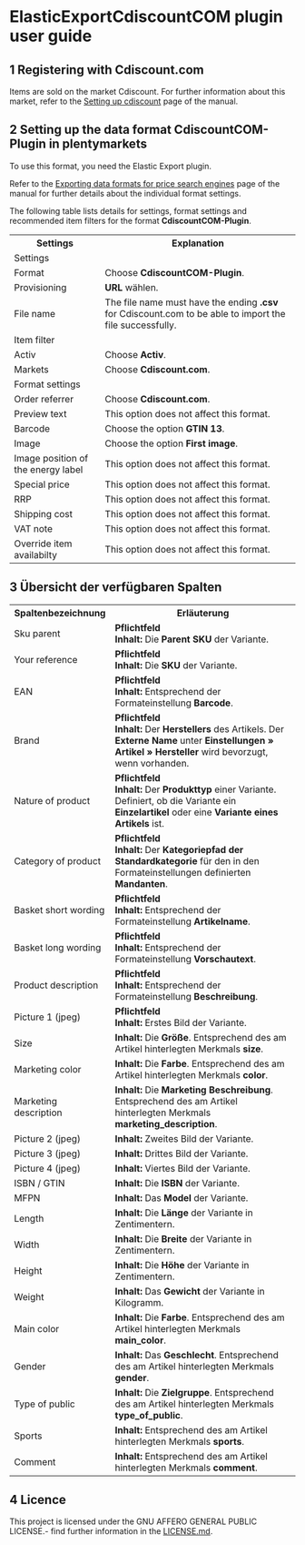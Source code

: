 # ElasticExportCdiscountCOM plugin user guide

<div class="container-toc"></div>

## 1 Registering with Cdiscount.com

Items are sold on the market Cdiscount. For further information about this market, refer to the [Setting up cdiscount](https://knowledge.plentymarkets.com/en/omni-channel/multi-channel/cdiscount) page of the manual.

## 2 Setting up the data format CdiscountCOM-Plugin in plentymarkets

To use this format, you need the Elastic Export plugin.

Refer to the [Exporting data formats for price search engines](https://knowledge.plentymarkets.com/en/basics/data-exchange/exporting-data#30) page of the manual for further details about the individual format settings.

The following table lists details for settings, format settings and recommended item filters for the format **CdiscountCOM-Plugin**.
<table>
    <tr>
        <th>
            Settings
        </th>
        <th>
            Explanation
        </th>
    </tr>
    <tr>
        <td class="th" colspan="2">
            Settings
        </td>
    </tr>
    <tr>
        <td>
            Format
        </td>
        <td>
            Choose <b>CdiscountCOM-Plugin</b>.
        </td>
    </tr>
    <tr>
        <td>
            Provisioning
        </td>
        <td>
            <b>URL</b> wählen.
        </td>
    </tr>
    <tr>
        <td>
            File name
        </td>
        <td>
            The file name must have the ending <b>.csv</b> for Cdiscount.com to be able to import the file successfully.
        </td>
    </tr>
    <tr>
        <td class="th" colspan="2">
            Item filter
        </td>
    </tr>
    <tr>
        <td>
            Activ
        </td>
        <td>
            Choose <b>Activ</b>.
        </td>
    </tr>
    <tr>
        <td>
            Markets
        </td>
        <td>
            Choose <b>Cdiscount.com</b>.
        </td>
    </tr>
    <tr>
        <td class="th" colspan="2">
            Format settings
        </td>
    </tr>
    <tr>
        <td>
            Order referrer
        </td>
        <td>
            Choose <b>Cdiscount.com</b>.
        </td>
    </tr>
    <tr>
        <td>
            Preview text
        </td>
        <td>
            This option does not affect this format.
        </td>
    </tr>
    <tr>
		<td>
			Barcode
		</td>
		<td>
			Choose the option <b>GTIN 13</b>.
		</td>
	</tr>
    <tr>
        <td>
            Image
        </td>
        <td>
            Choose the option <b>First image</b>.
        </td>
    </tr>
    <tr>
		<td>
			Image position of the energy label
		</td>
		<td>
			This option does not affect this format.
		</td>
	</tr>
    <tr>
        <td>
            Special price
        </td>
        <td>
            This option does not affect this format.
        </td>
    </tr>
    <tr>
		<td>
			RRP
		</td>
		<td>
			This option does not affect this format.
		</td>
	</tr>
	<tr>
		<td>
			Shipping cost
		</td>
		<td>
			This option does not affect this format.
		</td>
	</tr>
    <tr>
        <td>
            VAT note
        </td>
        <td>
            This option does not affect this format.
        </td>
    </tr>
    <tr>
		<td>
			Override item availabilty
		</td>
		<td>
			This option does not affect this format.
		</td>
	</tr>
</table>


## 3 Übersicht der verfügbaren Spalten

<table>
    <tr>
        <th>
            Spaltenbezeichnung
        </th>
        <th>
            Erläuterung
        </th>
    </tr>
    <tr>
    	<td>
    		Sku parent
    	</td>
    	<td>
    		<b>Pflichtfeld</b><br>
    		<b>Inhalt:</b> Die <b>Parent SKU</b> der Variante.
    	</td>
    </tr>
    <tr>
    	<td>
    		Your reference
    	</td>
    	<td>
    		<b>Pflichtfeld</b><br>
    		<b>Inhalt:</b> Die <b>SKU</b> der Variante. 
    	</td>
    </tr>
    <tr>
    	<td>
    		EAN
    	</td>
    	<td>
    		<b>Pflichtfeld</b><br>
			<b>Inhalt:</b> Entsprechend der Formateinstellung <b>Barcode</b>.
    	</td>
    </tr>
    <tr>
        <td>
            Brand
        </td>
        <td>
            <b>Pflichtfeld</b><br>
            <b>Inhalt:</b> Der <b>Herstellers</b> des Artikels. Der <b>Externe Name</b> unter <b>Einstellungen » Artikel » Hersteller</b> wird bevorzugt, wenn vorhanden.
        </td>
    </tr>
	<tr>
		<td>
			Nature of product
		</td>
		<td>
			<b>Pflichtfeld</b><br>
			<b>Inhalt:</b> Der <b>Produkttyp</b> einer Variante. Definiert, ob die Variante ein <b>Einzelartikel</b> oder eine <b>Variante eines Artikels</b> ist.
		</td>
	</tr>
	<tr>
		<td>
			Category of product
		</td>
		<td>
			<b>Pflichtfeld</b><br>
			<b>Inhalt:</b> Der <b>Kategoriepfad der Standardkategorie</b> für den in den Formateinstellungen definierten <b>Mandanten</b>.
		</td>
	</tr>
	<tr>
		<td>
			Basket short wording
		</td>
		<td>
			<b>Pflichtfeld</b><br>
			<b>Inhalt:</b> Entsprechend der Formateinstellung <b>Artikelname</b>.
		</td>
	</tr>
	<tr>
    	<td>
    		Basket long wording
    	</td>
    	<td>
    		<b>Pflichtfeld</b><br>
    		<b>Inhalt:</b> Entsprechend der Formateinstellung <b>Vorschautext</b>.
    	</td>
    </tr>
	<tr>
    	<td>
    		Product description
    	</td>
    	<td>
    		<b>Pflichtfeld</b><br>
    		<b>Inhalt:</b> Entsprechend der Formateinstellung <b>Beschreibung</b>.
    	</td>
    </tr>
	<tr>
    	<td>
    		Picture 1 (jpeg)
    	</td>
    	<td>
    		<b>Pflichtfeld</b><br>
    		<b>Inhalt:</b> Erstes Bild der Variante.
    	</td>
    </tr>
	<tr>
    	<td>
    		Size
    	</td>
    	<td>
    		<b>Inhalt:</b> Die <b>Größe</b>. Entsprechend des am Artikel hinterlegten Merkmals <b>size</b>.
    	</td>
    </tr>
	<tr>
    	<td>
    		Marketing color
    	</td>
    	<td>
    		<b>Inhalt:</b> Die <b>Farbe</b>. Entsprechend des am Artikel hinterlegten Merkmals <b>color</b>.
    	</td>
    </tr>
	<tr>
    	<td>
    		Marketing description
    	</td>
    	<td>
    		<b>Inhalt:</b> Die <b>Marketing Beschreibung</b>. Entsprechend des am Artikel hinterlegten Merkmals <b>marketing_description</b>.
    	</td>
    </tr>
	<tr>
    	<td>
    		Picture 2 (jpeg)
    	</td>
    	<td>
    		<b>Inhalt:</b> Zweites Bild der Variante.
    	</td>
    </tr>
	<tr>
    	<td>
			Picture 3 (jpeg)
		</td>
		<td>
			<b>Inhalt:</b> Drittes Bild der Variante.
		</td>
    </tr>
	<tr>
    	<td>
			Picture 4 (jpeg)
		</td>
		<td>
			<b>Inhalt:</b> Viertes Bild der Variante.
		</td>
    </tr>
    <tr>
		<td>
			ISBN / GTIN
		</td>
		<td>
			<b>Inhalt:</b> Die <b>ISBN</b> der Variante.
		</td>
	</tr>
	<tr>
		<td>
			MFPN
		</td>
		<td>
			<b>Inhalt:</b> Das <b>Model</b> der Variante.
		</td>
	</tr>
	<tr>
		<td>
			Length
		</td>
		<td>
			<b>Inhalt:</b> Die <b>Länge</b> der Variante in Zentimentern.
		</td>
	</tr>
	<tr>
		<td>
			Width
		</td>
		<td>
			<b>Inhalt:</b> Die <b>Breite</b> der Variante in Zentimentern.
		</td>
	</tr>
	<tr>
		<td>
			Height
		</td>
		<td>
			<b>Inhalt:</b> Die <b>Höhe</b> der Variante in Zentimentern.
		</td>
	</tr>
	<tr>
		<td>
			Weight
		</td>
		<td>
			<b>Inhalt:</b> Das <b>Gewicht</b> der Variante in Kilogramm.
		</td>
	</tr>
	<tr>
		<td>
			Main color
		</td>
		<td>
			<b>Inhalt:</b> Die <b>Farbe</b>. Entsprechend des am Artikel hinterlegten Merkmals <b>main_color</b>.
		</td>
	</tr>
	<tr>
		<td>
			Gender
		</td>
		<td>
			<b>Inhalt:</b> Das <b>Geschlecht</b>. Entsprechend des am Artikel hinterlegten Merkmals <b>gender</b>.
		</td>
	</tr>
	<tr>
		<td>
			Type of public
		</td>
		<td>
			<b>Inhalt:</b> Die <b>Zielgruppe</b>. Entsprechend des am Artikel hinterlegten Merkmals <b>type_of_public</b>.
		</td>
	</tr>
	<tr>
		<td>
			Sports
		</td>
		<td>
			<b>Inhalt:</b> Entsprechend des am Artikel hinterlegten Merkmals <b>sports</b>.
		</td>
	</tr>
	<tr>
		<td>
			Comment
		</td>
		<td>
			<b>Inhalt:</b> Entsprechend des am Artikel hinterlegten Merkmals <b>comment</b>.
		</td>
	</tr>	
</table>

## 4 Licence

This project is licensed under the GNU AFFERO GENERAL PUBLIC LICENSE.- find further information in the [LICENSE.md](https://github.com/plentymarkets/plugin-elastic-export-cdiscount-com/blob/master/LICENSE.md).
